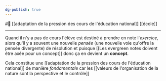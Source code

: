 ```yaml
---
dg-publish: true
---
```

#🌲  [[adaptation de la pression des cours de l'éducation national]] [[école]]

---
Quand il n'y a pas de cours l'élève est destiné à prendre en note l'*exercice*, alors qu'il y a souvent une nouvelle *pensée* (une nouvelle voie qu'offre la pensée divergente) de résolution et puisque [[Les evergreen notes doivent être axée pour un concept]] donc ça en devient un **concept**. 

Cela constitue une [[adaptation de la pression des cours de l'éducation national]] de manière *fondamentale* car les [[valeurs de l'organisation de la nature sont la perspective et le contrôle]]